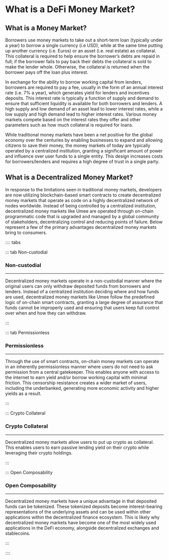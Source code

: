 # What is a DeFi Money Market?

## What is a Money Market?

Borrowers use money markets to take out a short-term loan (typically under a year) to borrow a single currency (i.e USD), while at the same time putting up another currency (i.e. Euros) or an asset (i.e. real estate) as collateral. This collateral is required to help ensure the borrower’s debts are repaid in full; if the borrower fails to pay back their debts the collateral is sold to make the lender whole. Otherwise, the collateral is returned when the borrower pays off the loan plus interest.

In exchange for the ability to borrow working capital from lenders, borrowers are required to pay a fee, usually in the form of an annual interest rate (i.e. 7% a year), which generates yield for lenders and incentives deposits. This interest rate is typically a function of supply and demand to ensure that sufficient liquidity is available for both borrowers and lenders. A high supply and low demand of an asset lead to lower interest rates, while a low supply and high demand lead to higher interest rates. Various money markets compete based on the interest rates they offer and other parameters such as how much collateral is required for loans.

While traditional money markets have been a net positive for the global economy over the centuries by enabling businesses to expand and allowing citizens to save their money, the money markets of today are typically operated by a centralized institution, granting a significant amount of power and influence over user funds to a single entity. This design increases costs for borrowers/lenders and requires a high degree of trust in a single party.

## What is a Decentralized Money Market?

In response to the limitations seen in traditional money markets, developers are now utilizing blockchain-based smart contracts to create decentralized money markets that operate as code on a highly decentralized network of nodes worldwide. Instead of being controlled by a centralized institution, decentralized money markets like Umee are operated through on-chain programmatic code that is upgraded and managed by a global community of stakeholders, decentralizing control and reducing points of failure. Below represent a few of the primary advantages decentralized money markets bring to consumers.

:::: tabs

::: tab Non-custodial

### Non-custodial

****

Decentralized money markets operate in a non-custodial manner where the original users can only withdraw deposited funds from borrowers and lenders. Instead of a centralized institution deciding where and how funds are used, decentralized money markets like Umee follow the predefined logic of on-chain smart contracts, granting a large degree of assurance that funds cannot be improperly used and ensuring that users keep full control over when and how they can withdraw.

:::

::: tab Permissionless

### Permissionless

****

Through the use of smart contracts, on-chain money markets can operate in an inherently permissionless manner where users do not need to ask permission from a central gatekeeper. This enables anyone with access to the internet to earn yield and/or borrow working capital with minimal friction. This censorship resistance creates a wider market of users, including the underbanked, generating more economic activity and higher yields as a result.

:::

::: Crypto Collateral

### Crypto Collateral

****

Decentralized money markets allow users to put up crypto as collateral. This enables users to earn passive lending yield on their crypto while leveraging their crypto holdings.

:::

::: Open Composability

### Open Composability

****

Decentralized money markets have a unique advantage in that deposited funds can be tokenized. These tokenized deposits become interest-bearing representations of the underlying assets and can be used within other applications within the decentralized finance ecosystem. This is likely why decentralized money markets have become one of the most widely used applications in the DeFi economy, alongside decentralized exchanges and stablecoins.

:::

::::

